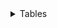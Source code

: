 <details>
<summary> Tables </summary>

| Region | Quantity |
|----------|-------------|
| North | 87 |
| North | 29 |
| South | 82 |
| South | 80 |
| South | 54 |
| South | 102 |
| South | 149 |
| North | 31 |
| East | 36 |
| North | 52 |
| East | 28 |
| North | 58 |
| East | 43 |
| West | 232 |
| North | 123 |
| North | 68 |
| North | 85 |
| North | 93 |
| North | 61 |
| East | 57 |
| North | 40 |
| North | 65 |
| North | 86 |
| North | 118 |
| West | 39 |
| North | 67 |
| East | 193 |
| East | 129 |
| North | 91 |
| North | 77 |
| East | 23 |
| North | 84 |
| East | 48 |
| North | 44 |
| South | 134 |
| North | 120 |
| East | 53 |
| East | 26 |
| North | 63 |
| North | 73 |
| North | 105 |
| North | 34 |
| East | 138 |
| North | 60 |
| West | 21 |
| East | 37 |
| West | 55 |
| North | 64 |
| North | 33 |
| North | 71 |
| West | 288 |
| North | 90 |
| North | 76 |
| West | 22 |
| West | 20 |
| South | 136 |
| North | 38 |
| West | 50 |
| West | 306 |
| North | 79 |
| North | 51 |
| North | 47 |

</details>